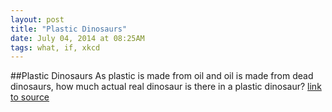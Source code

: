 ```yaml
---
layout: post
title: "Plastic Dinosaurs"
date: July 04, 2014 at 08:25AM
tags: what, if, xkcd
---
```

##Plastic Dinosaurs
As plastic is made from oil and oil is made from dead dinosaurs, how much actual real dinosaur is there in a plastic dinosaur?
[link to source](http://ift.tt/1lDwfvX) 
